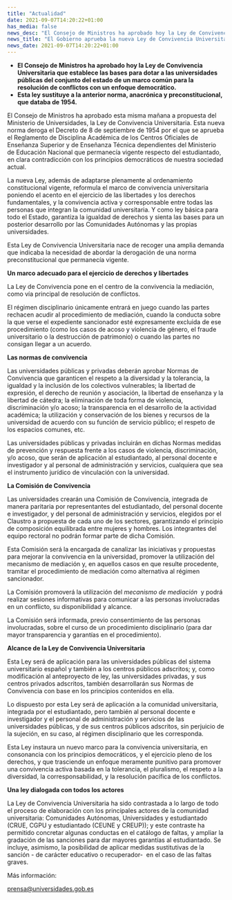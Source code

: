 ```yaml
---
title: "Actualidad"
date: 2021-09-07T14:20:22+01:00
has_media: false
news_desc: "El Consejo de Ministros ha aprobado hoy la Ley de Convivencia Universitaria que establece las bases para dotar a las universidades públicas del conjunto del estado de un marco común para la resolución de conflictos con un enfoque democrático."
news_title: "El Gobierno aprueba la nueva Ley de Convivencia Universitaria propuesta por el Ministerio de Universidades"
news_date: 2021-09-07T14:20:22+01:00
---
```

<ul>
<li><b>El Consejo de Ministros ha aprobado hoy la Ley de Convivencia Universitaria que establece las bases para dotar a las universidades p&uacute;blicas del conjunto del estado de un marco com&uacute;n para la resoluci&oacute;n de conflictos con un enfoque democr&aacute;tico.</b></li>
<li><b>Esta ley sustituye a la anterior norma, anacr&oacute;nica y preconstitucional, que databa de 1954.&nbsp;</b></li>
</ul>
<p>El Consejo de Ministros ha aprobado esta misma ma&ntilde;ana a propuesta del Ministerio de Universidades, la Ley de Convivencia Universitaria. Esta nueva norma deroga el Decreto de 8 de septiembre de 1954 por el que se aprueba el Reglamento de Disciplina Acad&eacute;mica de los Centros Oficiales de Ense&ntilde;anza Superior y de Ense&ntilde;anza T&eacute;cnica dependientes del Ministerio de Educaci&oacute;n Nacional que permanec&iacute;a vigente respecto del estudiantado, en clara contradicci&oacute;n con los principios democr&aacute;ticos de nuestra sociedad actual.</p>
<p>La nueva Ley, adem&aacute;s de adaptarse plenamente al ordenamiento constitucional vigente, reformula el marco de convivencia universitaria poniendo el acento en el ejercicio de las libertades y los derechos fundamentales, y la convivencia activa y corresponsable entre todas las personas que integran la comunidad universitaria. Y como ley b&aacute;sica para todo el Estado, garantiza la igualdad de derechos y sienta las bases para un posterior desarrollo por las Comunidades Aut&oacute;nomas y las propias universidades.</p>
<p>Esta Ley de Convivencia Universitaria nace de recoger una amplia demanda que indicaba la necesidad de abordar la derogaci&oacute;n de una norma preconstitucional que permanec&iacute;a vigente.</p>
<p><b>Un marco adecuado para el ejercicio de derechos y libertades</b></p>
<p>La Ley de Convivencia pone en el centro de la convivencia la mediaci&oacute;n, como v&iacute;a principal de resoluci&oacute;n de conflictos.&nbsp;</p>
<p>El r&eacute;gimen disciplinario &uacute;nicamente entrar&aacute; en juego cuando las partes rechacen acudir al procedimiento de mediaci&oacute;n, cuando la conducta sobre la que verse el expediente sancionador est&eacute; expresamente excluida de ese procedimiento (como los casos de acoso y violencia de g&eacute;nero, el fraude universitario o la destrucci&oacute;n de patrimonio) o cuando las partes no consigan llegar a un acuerdo.</p>
<p><b>Las normas de convivencia</b></p>
<p>Las universidades p&uacute;blicas y privadas deber&aacute;n aprobar Normas de Convivencia que garanticen el respeto a la diversidad y la tolerancia, la igualdad y la inclusi&oacute;n de los colectivos vulnerables; la libertad de expresi&oacute;n, el derecho de reuni&oacute;n y asociaci&oacute;n, la libertad de ense&ntilde;anza y la libertad de c&aacute;tedra; la eliminaci&oacute;n de toda forma de violencia, discriminaci&oacute;n y/o acoso; la transparencia en el desarrollo de la actividad acad&eacute;mica; la utilizaci&oacute;n y conservaci&oacute;n de los bienes y recursos de la universidad de acuerdo con su funci&oacute;n de servicio p&uacute;blico; el respeto de los espacios comunes, etc.</p>
<p>Las universidades p&uacute;blicas y privadas incluir&aacute;n en dichas Normas medidas de prevenci&oacute;n y respuesta frente a los casos de violencia, discriminaci&oacute;n, y/o acoso, que ser&aacute;n de aplicaci&oacute;n al estudiantado, al personal docente e investigador y al personal de administraci&oacute;n y servicios, cualquiera que sea el instrumento jur&iacute;dico de vinculaci&oacute;n con la universidad.</p>
<p><b>La Comisi&oacute;n de Convivencia</b></p>
<p>Las universidades crear&aacute;n una Comisi&oacute;n de Convivencia, integrada de manera paritaria por representantes del estudiantado, del personal docente e investigador, y del personal de administraci&oacute;n y servicios, elegidos por el Claustro a propuesta de cada uno de los sectores, garantizando el principio de composici&oacute;n equilibrada entre mujeres y hombres. Los integrantes del equipo rectoral no podr&aacute;n formar parte de dicha Comisi&oacute;n.</p>
<p>Esta Comisi&oacute;n ser&aacute; la encargada de canalizar las iniciativas y propuestas para mejorar la convivencia en la universidad, promover la utilizaci&oacute;n del mecanismo de mediaci&oacute;n y, en aquellos casos en que resulte procedente, tramitar el procedimiento de mediaci&oacute;n como alternativa al r&eacute;gimen sancionador.</p>
<p>La Comisi&oacute;n promover&aacute; la utilizaci&oacute;n del<span>&nbsp;</span><em>mecanismo de mediaci&oacute;n</em>&nbsp; y podr&aacute; realizar sesiones informativas para comunicar a las personas involucradas en un conflicto, su disponibilidad y alcance.</p>
<p>La Comisi&oacute;n ser&aacute; informada, previo consentimiento de las personas involucradas, sobre el curso de un procedimiento disciplinario (para dar mayor transparencia y garant&iacute;as en el procedimiento).</p>
<p><b>Alcance de la Ley de Convivencia Universitaria</b></p>
<p>Esta Ley ser&aacute; de aplicaci&oacute;n para las universidades p&uacute;blicas del sistema universitario espa&ntilde;ol y tambi&eacute;n a los centros p&uacute;blicos adscritos; y, como modificaci&oacute;n al anteproyecto de ley, las universidades privadas, y sus centros privados adscritos, tambi&eacute;n desarrollar&aacute;n sus Normas de Convivencia con base en los principios contenidos en ella.</p>
<p>Lo dispuesto por esta Ley ser&aacute; de aplicaci&oacute;n a la comunidad universitaria, integrada por el estudiantado, pero tambi&eacute;n al personal docente e investigador y el personal de administraci&oacute;n y servicios de las universidades p&uacute;blicas, y de sus centros p&uacute;blicos adscritos, sin perjuicio de la sujeci&oacute;n, en su caso, al r&eacute;gimen disciplinario que les corresponda.</p>
<p>Esta Ley instaura un nuevo marco para la convivencia universitaria, en consonancia con los principios democr&aacute;ticos, y el ejercicio pleno de los derechos, y que trasciende un enfoque meramente punitivo para promover una convivencia activa basada en la tolerancia, el pluralismo, el respeto a la diversidad, la corresponsabilidad, y la resoluci&oacute;n pac&iacute;fica de los conflictos.</p>
<p><b>Una ley dialogada con todos los actores</b></p>
<p>La Ley de Convivencia Universitaria ha sido contrastada a lo largo de todo el proceso de elaboraci&oacute;n con los principales actores de la comunidad universitaria: Comunidades Aut&oacute;nomas, Universidades y estudiantado (CRUE, CGPU y estudiantado (CEUNE y CREUP)); y este contraste ha permitido concretar algunas conductas en el cat&aacute;logo de faltas, y ampliar la gradaci&oacute;n de las sanciones para dar mayores garant&iacute;as al estudiantado. Se incluye, asimismo, la posibilidad de aplicar medidas sustitutivas de la sanci&oacute;n - de car&aacute;cter educativo o recuperador-&nbsp; en el caso de las faltas graves.</p>
<p>M&aacute;s informaci&oacute;n:</p>
<p><a href="mailto:prensa@universidades.gob.es">prensa@universidades.gob.es</a></p>